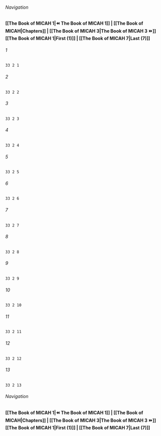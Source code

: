 
###### Navigation
**[[The Book of MICAH 1|⏪ The Book of MICAH 1]] | [[The Book of MICAH|Chapters]] | [[The Book of MICAH 3|The Book of MICAH 3 ⏩]]**
**[[The Book of MICAH 1|First (1)]] | [[The Book of MICAH 7|Last (7)]]**

###### 1
``` verse
33 2 1 
```
###### 2
``` verse
33 2 2 
```
###### 3
``` verse
33 2 3 
```
###### 4
``` verse
33 2 4 
```
###### 5
``` verse
33 2 5 
```
###### 6
``` verse
33 2 6 
```
###### 7
``` verse
33 2 7 
```
###### 8
``` verse
33 2 8 
```
###### 9
``` verse
33 2 9 
```
###### 10
``` verse
33 2 10 
```
###### 11
``` verse
33 2 11 
```
###### 12
``` verse
33 2 12 
```
###### 13
``` verse
33 2 13 
```

###### Navigation
**[[The Book of MICAH 1|⏪ The Book of MICAH 1]] | [[The Book of MICAH|Chapters]] | [[The Book of MICAH 3|The Book of MICAH 3 ⏩]]**
**[[The Book of MICAH 1|First (1)]] | [[The Book of MICAH 7|Last (7)]]**

